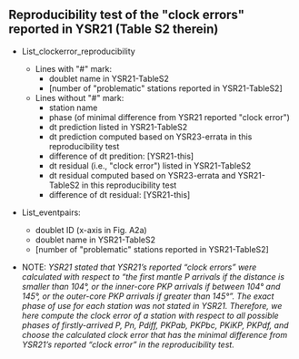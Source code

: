 Reproducibility test of the "clock errors" reported in YSR21 (Table S2 therein)
---
- List_clockerror_reproducibility
  - Lines with "#" mark:
    - doublet name in YSR21-TableS2
    - [number of "problematic" stations reported in YSR21-TableS2]
  - Lines without "#" mark:
    - station name
    - phase (of minimal difference from YSR21 reported "clock error")
    - dt prediction listed in YSR21-TableS2
    - dt prediction computed based on YSR23-errata in this reproducibility test
    - difference of dt predition: [YSR21-this]
    - dt residual (i.e., "clock error") listed in YSR21-TableS2
    - dt residual computed based on YSR23-errata and YSR21-TableS2 in this reproducibility test
    - difference of dt residual: [YSR21-this]

- List_eventpairs:
    - doublet ID (x-axis in Fig. A2a)
    - doublet name in YSR21-TableS2
    - [number of "problematic" stations reported in YSR21-TableS2]
 
      
- NOTE: _YSR21 stated that YSR21’s reported “clock errors” were calculated with respect to “the first mantle P arrivals if the distance is smaller than 104°, or the inner-core PKP arrivals if between 104° and 145°, or the outer-core PKP arrivals if greater than 145°”. The exact phase of use for each station was not stated in YSR21. Therefore, we here compute the clock error of a station with respect to all possible phases of firstly-arrived P, Pn, Pdiff, PKPab, PKPbc, PKiKP, PKPdf, and choose the calculated clock error that has the minimal difference from YSR21’s reported “clock error” in the reproducibility test._
